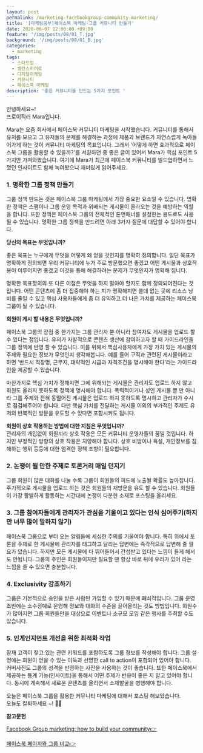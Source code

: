 ```yaml
---
layout: post
permalink: /marketing-facebookgroup-community-marketing/
title: '[마케팅공부]페이스북 마케팅-그룹 커뮤니티 만들기'
date: 2020-06-07 12:00:00 +09:00
feature: '/img/posts/08/01_T.jpg'
background: '/img/posts/08/01_B.jpg'
categories:
  - marketing
tags:
  - 스타트업
  - 밸런스히어로
  - 디지털마케팅
  - 커뮤니티
  - 페이스북 마케팅
description: '좋은 커뮤니티를 만드는 5가지 포인트 '
---
```


안녕하세요~!<br>
프로이직러 Mara입니다. 

Mara는 요즘 회사에서 페이스북 커뮤니티 마케팅을 시작했습니다. 커뮤니티를 통해서 유저를 모으고 그 유저들의 문제를 해결하는 과정에 제품과 브랜드가 자연스럽게 녹아들어가게 하는 것이 커뮤니티 마케팅의 목표입니다. 그래서 '어떻게 하면 효과적으로 페이스북 그룹을 활용할 수 있을까?'를 서칭하던 중 좋은 글이 있어서 Mara가 핵심 포인트 5가지만 가져와봤습니다. 여기에 Mara가 최근에 페이스북 커뮤니티를 빌드업하면서 느꼈던 인사이트도 함께 녹여봤으니 재미있게 읽어주세요. 

### 1. 명확한 그룹 정책 만들기

그룹 정책 만드는 것은 페이스북 그룹 마케팅에서 가장 중요한 요소일 수 있습니다. 명확한 정책은 스팸이나 그룹 운영 목적과 위배되는 게시물이 올라오는 것을 예방하는 역할을 합니다. 또한 정책은 페이스북 그룹의 전체적인 톤앤매너를 설정한는 용도로도 사용 될 수 있습니다. 명확한 그룹 정책을 만드려면 아래 3가지 질문에 대답할 수 있어야 합니다. 

**당신의 목표는 무엇입니까?**

좋은 목표는 누구에게 무엇을 어떻게 왜 얻을 것인지를 명확히 정의합니다. 일단 목표가 명확하게 정의되면 우리 커뮤니티에 누가 주로 방문했으면 좋겠고 어떤 게시물과 상호작용이 이루어지면 좋겠고 이것을 통해 해결하려는 문제가 무엇인지가 명확해 집니다. 

명확한 목표정의의 또 다른 이점은 무엇을 하지 말아야 할지도 함께 정의되어진다는 것입니다. 어떤 콘텐츠에 좀 더 집중해야 하는 지가 명확해지면 쓸데 없는 곳에 리소스 낭비를 줄일 수 있고 핵심 사용자들에게 좀 더 유익하고 더 나은 가치를 제공하는 페이스북 그룹이 될 수 있습니다. 

**회원이 게시 할 내용은 무엇입니까?**

페이스북 그룹의 장점 중 한가지는 그룹 관리자 뿐 아니라 참여자도 게시물을 업로드 할 수 있다는 점입니다. 유저가 자발적으로 콘텐츠 생산에 참여하고자 할 때 가이드라인을 그룹 정책에 반영 할 수 있습니다. 이를 위해서 핵심사용자에게 가장 가치 있는 게시물의 주제와 필요한 정보가 무엇인지 생각해봅니다. 예를 들어 구직과 관련된 게시물이라고 하면 '반드시 직장명, 근무지, 대략적인 시급과 자격조건을 명시해야 한다'라는 가이드라인을 제공할 수 있습니다. 

마찬가지로 핵심 가치가 정해지면 그에 위해되는 게시물은 관리자도 업로드 하지 않고 회원도 올리지 못하도록 정책에 명시해야 합니다. 폭력적이거나 성인 게시물 뿐 만 아니라 그룹 주제와 전혀 동떨어진 게시물은 업로드 하지 못하도록 명시하고 관리자가 수시로 점검해주어야 합니다. 다만 핵심 가치를 전달하는 게시물 이외의 부가적인 주제도 유저의 반복적인 방문을 유도할 수 있다면 포함시켜도 됩니다.

**회원이 상호 작용하는 방법에 대한 지침은 무엇입니까?**<br>
관리자의 개입없이 회원끼리 상호 작용은 모든 커뮤니티 운영자들의 꿈일 것입니다. 하지만 부정적인 방향의 상호 작용은 지양해야 합니다. 상호 비방이나 욕설, 개인정보를 침해하는 행위 등등에 대한 엄격한 정책 조항이 필요합니다. 

### 2. 논쟁이 될 만한 주제로 토론거리 매일 던지기 

그룹 회원이 많은 대화를 나눌 수록 그룹이 회원들의 피드에 노출될 확률도 높아집니다. 주기적으로 게시물을 업로드 하는 것은 회원들의 재방문을 유도 할 수 있습니다. 회원들이 가장 활발하게 활동하는 시간대에 논쟁이 다분한 소재로 포스팅을 올리세요. 

### 3. 그룹 참여자들에게 관리자가 관심을 기울이고 있다는 인식 심어주기(하지만 너무 많이 말하지 않기)

페이스북 그룹으로 부터 오는 알림들에 세심한 주의를 기울여야 합니다. 특히 위에서 토론을 주제로 한 게시물에 관리자를 태그하고 달리는 답변에는 즉각적으로 답변해 줄 필요가 있습니다. 하지만 모든 게시물에 다 뛰어들어서 간섭받고 있다는 느낌이 들게 해서도 안됩니다. 그룹의 주인은 회원들이지만 필요할 땐 항상 바로 뒤에 우리가 있어 라는 느낌을 줄 수 있으면 충분합니다. 

### 4. Exclusivity 강조하기

그룹은 기본적으로 승인을 받은 사람만 가입할 수 있기 때문에 폐쇠적입니다. 그룹 운영 초반에는 소수정예로 운영해 정보와 대화의 수준을 끌어올리는 것도 방법입니다. 회원수가 많아지면 그룹 회원들만을 대상으로 이벤트나 소규모 모임 같은 행사를 주최할 수도 있습니다. 

### 5. 인게인지먼트 개선을 위한 최적화 작업

잠재 고객이 찾고 있는 관련 키워드를 포함하도록 그룹 정보를 작성해야 합니다. 그룹 설명에는 회원이 얻을 수 있는 이득과 선명한 call to action이 포함되어 있어야 합니다. 커버사진도 그룹의 성격을 반영하는 사진을 사용하는 것이 좋습니다. 또한 페이스북에서 제공하는 통계 기능(인사이트)을 통해서 어떤 주제가 반응이 좋은 지 알고 있어야 합니다. 동시에 계속해서 새로운 콘텐츠를 올리면서 소재발굴을 병행해야 합니다.  

오늘은 페이스북 그룹을 활용한 커뮤니티 마케팅에 대해서 포스팅 해보았습니다.<br>오늘도 칼퇴하세요 ~!  🙋‍♀️

**참고문헌** 

[Facebook Group marketing: how to build your community👉](https://sproutsocial.com/insights/marketing-tips-facebook-groups/)

[페이스북 페이지와 그룹 비교👉](https://marketstory24.tistory.com/48)